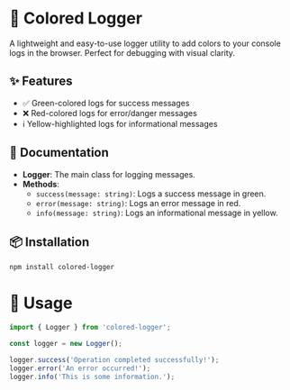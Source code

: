 # 🎨 Colored Logger

A lightweight and easy-to-use logger utility to add colors to your console logs in the browser. Perfect for debugging with visual clarity.

## ✨ Features

- ✅ Green-colored logs for success messages
- ❌ Red-colored logs for error/danger messages
- ℹ️ Yellow-highlighted logs for informational messages

## 📖 Documentation

- **Logger**: The main class for logging messages.
- **Methods**:
  - `success(message: string)`: Logs a success message in green.
  - `error(message: string)`: Logs an error message in red.
  - `info(message: string)`: Logs an informational message in yellow.

## 📦 Installation

```bash
npm install colored-logger
```

# 🚀 Usage

```javascript
import { Logger } from 'colored-logger';

const logger = new Logger();

logger.success('Operation completed successfully!');
logger.error('An error occurred!');
logger.info('This is some information.');
```
